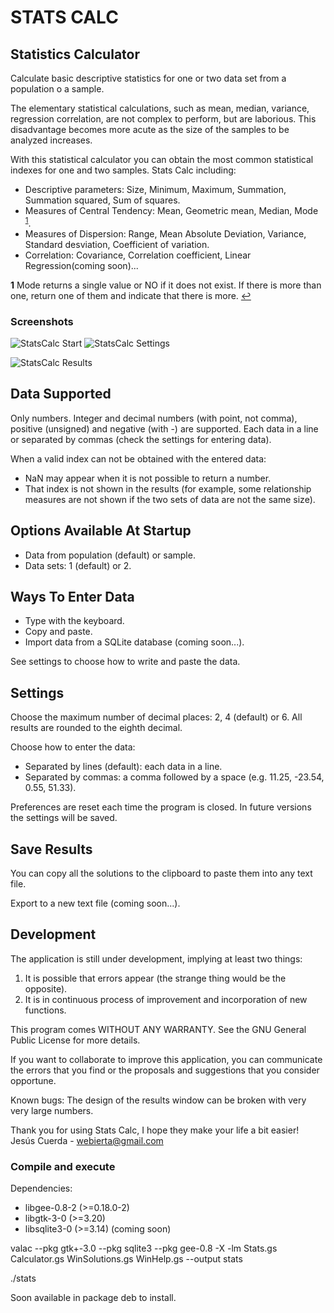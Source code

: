 # STATS CALC

## Statistics Calculator

Calculate basic descriptive statistics for one or two data set from a population o a sample.

The elementary statistical calculations, such as mean, median, variance, regression correlation, are not complex to perform, but are laborious. This disadvantage becomes more acute as the size of the samples to be analyzed increases.

With this statistical calculator you can obtain the most common statistical indexes for one and two samples. Stats Calc including:

- Descriptive parameters: Size, Minimum, Maximum, Summation, Summation squared, Sum of squares.
- Measures of Central Tendency: Mean, Geometric mean, Median, Mode <sup id="mode">[1](#f1)</sup>.
- Measures of Dispersion: Range, Mean Absolute Deviation, Variance, Standard desviation, Coefficient of variation.
- Correlation: Covariance, Correlation coefficient, Linear Regression(coming soon)...

<b id="mode">1</b> Mode returns a single value or NO if it does not exist. If there is more than one, return one of them and indicate that there is more. [↩](#mode)

### Screenshots

![StatsCalc Start](http://genie.webierta.skn1.com/_media/wiki/inicio2.png?w=400&tok=fd80f5) ![StatsCalc Settings](http://genie.webierta.skn1.com/_media/wiki/settings.png?w=400&tok=18ce0d)

![StatsCalc Results](http://genie.webierta.skn1.com/_media/wiki/results.png)

## Data Supported

Only numbers. Integer and decimal numbers (with point, not comma), positive (unsigned) and negative (with -) are supported. Each data in a line or separated by commas (check the settings for entering data).

When a valid index can not be obtained with the entered data:
- NaN may appear when it is not possible to return a number.
- That index is not shown in the results (for example, some relationship measures are not shown if the two sets of data are not the same size).

## Options Available At Startup

- Data from population (default) or sample.
- Data sets: 1 (default) or 2.

## Ways To Enter Data

- Type with the keyboard.
- Copy and paste.
- Import data from a SQLite database (coming soon...).

See settings to choose how to write and paste the data.

## Settings

Choose the maximum number of decimal places: 2, 4 (default) or 6. All results are rounded to the eighth decimal.

Choose how to enter the data:
- Separated by lines (default): each data in a line.
- Separated by commas: a comma followed by a space (e.g. 11.25, -23.54, 0.55, 51.33).
	
Preferences are reset each time the program is closed. In future versions the settings will be saved.

## Save Results

You can copy all the solutions to the clipboard to paste them into any text file.

Export to a new text file (coming soon...).

## Development

The application is still under development, implying at least two things:

1. It is possible that errors appear (the strange thing would be the opposite).
2. It is in continuous process of improvement and incorporation of new functions.

This program comes WITHOUT ANY WARRANTY. See the GNU General Public License for more details.

If you want to collaborate to improve this application, you can communicate the errors that you find or the proposals and suggestions that you consider opportune.

Known bugs:
The design of the results window can be broken with very very large numbers.

Thank you for using Stats Calc, I hope they make your life a bit easier!
Jesús Cuerda - webierta@gmail.com

### Compile and execute

Dependencies:

- libgee-0.8-2 (>=0.18.0-2)
- libgtk-3-0 (>=3.20)
- libsqlite3-0 (>=3.14) (coming soon)

valac --pkg gtk+-3.0 --pkg sqlite3 --pkg gee-0.8 -X -lm Stats.gs Calculator.gs WinSolutions.gs WinHelp.gs --output stats

./stats

Soon available in package deb to install.
